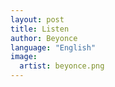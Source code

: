 ```yaml
---
layout: post
title: Listen
author: Beyonce
language: "English"
image:
  artist: beyonce.png
---
```


